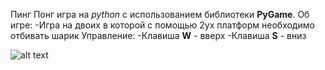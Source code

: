 Пинг Понг игра на _python_ с использованием библиотеки **PyGame**.
Об игре:
-Игра на двоих в которой с помощью 2ух платформ необходимо отбивать шарик
Управление:
-Клавиша **W** - вверх
-Клавиша **S** - вниз

![alt text](https://i2.imageban.ru/out/2023/03/07/faf6c18d891533ba424235a7ef06b69c.jpg)
